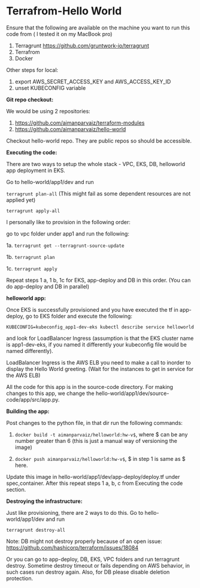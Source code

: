 Terrafrom-Hello World
====

Ensure that the following are available on the machine you want to run this code from ( I tested it on my MacBook pro)
1. Terragrunt https://github.com/gruntwork-io/terragrunt
2. Terrafrom
3. Docker 

Other steps for local:
1. export AWS_SECRET_ACCESS_KEY and AWS_ACCESS_KEY_ID
2. unset KUBECONFIG variable

**Git repo checkout:**

We would be using 2 repositories:
1. https://github.com/aimanparvaiz/terraform-modules
2. https://github.com/aimanparvaiz/hello-world

Checkout hello-world repo. They are public repos so should be accessible.

**Executing the code:**

There are two ways to setup the whole stack - VPC, EKS, DB, helloworld app deployment in EKS.

Go to hello-world/app1/dev and run 

```terragrunt plan-all``` (This might fail as some dependent resources are not applied yet)

```terragrunt apply-all```

I personally like to provision in the following order:

go to vpc folder under app1 and run the following:

1a. ```terragrunt get --terragrunt-source-update```

1b. ```terragrunt plan```

1c. ```terragrunt apply```

Repeat steps 1 a, 1 b, 1c for EKS, app-deploy and DB in this order. (You can do app-deploy and DB in parallel)

**helloworld app:**

Once EKS is successfully provisioned and you have executed the tf in app-deploy, go to EKS folder and execute the following:
 
```KUBECONFIG=kubeconfig_app1-dev-eks kubectl describe service helloworld```
 
and look for LoadBalancer Ingress (assumption is that the EKS cluster name is app1-dev-eks, if you named it differently your kubeconfig file would be named differently).
	
LoadBalancer Ingress is the AWS ELB you need to make a call to inorder to display the Hello World greeting. (Wait for the instances to get in service for the AWS ELB)

All the code for this app is in the source-code directory. For making changes to this app, we change the hello-world/app1/dev/source-code/app/src/app.py.

**Building the app:**

Post changes to the python file, in that dir run the following commands:

1. ```docker build -t aimanparvaiz/helloworld:hw-v$```, where $ can be any number greater than 6 (this is just a manual way of versioning the image)

2. ```docker push aimanparvaiz/helloworld:hw-v$```, $ in step 1 is same as $ here.

Update this image in hello-world/app1/dev/app-deploy/deploy.tf under spec,container. After this repeat steps 1 a, b, c from Executing the code section.


**Destroying the infrastructure:**

Just like provisioning, there are 2 ways to do this.
Go to hello-world/app1/dev and run 

```terragrunt destroy-all```

Note: DB might not destroy properly because of an open issue: https://github.com/hashicorp/terraform/issues/18084

Or you can go to app-deploy, DB, EKS, VPC folders and run terragrunt destroy. Sometime destroy timeout or fails depending on AWS behavior, in such cases run destroy again. Also, for DB please disable deletion protection.
